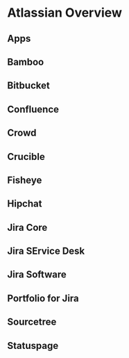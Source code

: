 # Atlassian Overview

## Apps

## Bamboo

## Bitbucket

## Confluence

## Crowd

## Crucible

## Fisheye

## Hipchat

## Jira Core

## Jira SErvice Desk

## Jira Software

## Portfolio for Jira

## Sourcetree

## Statuspage
